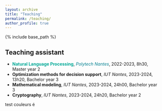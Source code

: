 ```yaml
---
layout: archive
title: "Teaching"
permalink: /teaching/
author_profile: true
---
```


{% include base_path %}

Teaching assistant
---------
* **<span style="color: #00a896">Natural Language Processing</span>**, *<span style="color: #028090">Polytech Nantes</span>*, 2022-2023, 8h30, Master year 2
* **Optimization methods for decision support**, *IUT Nantes*, 2023-2024, 13h20, Bachelor year 3
* **Mathematical modeling**, *IUT Nantes*, 2023-2024, 24h00, Bachelor year 3
* **Cryptography**, *IUT Nantes*, 2023-2024, 24h20, Bachelor year 2

test couleurs é